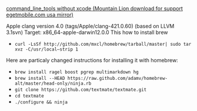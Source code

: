 [command_line_tools without xcode (Mountain Lion download for support egetmobile.com usa mirror)](http://wsc.egetmobile.com/command_line_tools_for_xcode_os_x_mountain_lion_aug_2012.dmg)

Apple clang version 4.0 (tags/Apple/clang-421.0.60) (based on LLVM 3.1svn)
Target: x86_64-apple-darwin12.0.0
This how to install brew

* `curl -LsSf http://github.com/mxcl/homebrew/tarball/master| sudo tar xvz -C/usr/local–strip 1 `

Here are particaly changed instructions for installing it with homebrew:

* `brew install ragel boost pgrep multimarkdown hg`
* `brew install --HEAD https://raw.github.com/adamv/homebrew-alt/master/head-only/ninja.rb`
* `git clone https://github.com/textmate/textmate.git`
* `cd textmate`
* `./configure && ninja`
